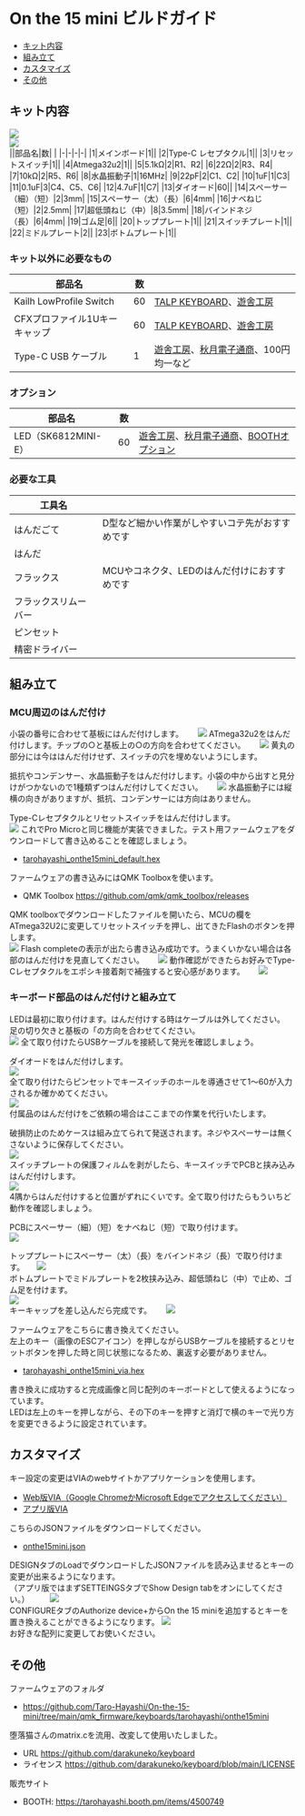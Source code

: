 # On the 15 mini ビルドガイド
- [キット内容](#キット内容)
- [組み立て](#組み立て)
- [カスタマイズ](#カスタマイズ)
- [その他](#その他)

## キット内容
![](img/IMG_2968.jpg)  
![](img/IMG_2981.jpg)  
||部品名|数| |
|-|-|-|-|
|1|メインボード|1||
|2|Type-C レセプタクル|1||
|3|リセットスイッチ|1||
|4|Atmega32u2|1||
|5|5.1kΩ|2|R1、R2|
|6|22Ω|2|R3、R4|
|7|10kΩ|2|R5、R6|
|8|水晶振動子|1|16MHz|
|9|22pF|2|C1、C2|
|10|1uF|1|C3|
|11|0.1uF|3|C4、C5、C6|
|12|4.7uF|1|C7|
|13|ダイオード|60||
|14|スペーサー（細）（短）|2|3mm|
|15|スペーサー（太）（長）|6|4mm|
|16|ナベねじ（短）|2|2.5mm|
|17|超低頭ねじ（中）|8|3.5mm|
|18|バインドネジ（長）|6|4mm|
|19|ゴム足|6||
|20|トッププレート|1||
|21|スイッチプレート|1||
|22|ミドルプレート|2||
|23|ボトムプレート|1||

### キット以外に必要なもの
|部品名|数||
|-|-|-|
|Kailh LowProfile Switch|60|[TALP KEYBOARD](https://talpkeyboard.net/?category_id=638b0e4618324e3c19f56b88)、[遊舎工房](https://shop.yushakobo.jp/collections/all-switches/Kailh-Choc-V1スイッチ)|
|CFXプロファイル1Uキーキャップ|60|[TALP KEYBOARD](https://talpkeyboard.net/?category_id=638d75c18da73b0695940f48)、[遊舎工房](https://shop.yushakobo.jp/search?type=product&options%5Bprefix%5D=last&options%5Bunavailable_products%5D=last&q=CFX)|
|Type-C USB ケーブル|1|[遊舎工房](https://shop.yushakobo.jp/products/usb_type_a_to_c_cable?_pos=3&_sid=d2e0de26b&_ss=r)、[秋月電子通商](https://akizukidenshi.com/catalog/g/gC-13563/)、100円均一など|
 
### オプション
|部品名|数||
|-|-|-|
|LED（SK6812MINI-E）|60|[遊舎工房](https://shop.yushakobo.jp/products/sk6812mini-e-10)、[秋月電子通商](https://akizukidenshi.com/catalog/g/gI-15478/)、[BOOTHオプション](https://tarohayashi.booth.pm/items/4500749)|

### 必要な工具
|工具名||
|-|-|
|はんだごて|D型など細かい作業がしやすいコテ先がおすすめです|
|はんだ||
|フラックス|MCUやコネクタ、LEDのはんだ付けにおすすめです|
|フラックスリムーバー||
|ピンセット||
|精密ドライバー||

## 組み立て
### MCU周辺のはんだ付け
小袋の番号に合わせて基板にはんだ付けします。　　
![](img/IMG_2662.jpeg) 
ATmega32u2をはんだ付けします。チップの○と基板上の○の方向を合わせてください。　　
![](img/IMG_2670.jpeg) 
黄丸の部分には今ははんだ付けせず、スイッチの穴を埋めないようにします。  
  
抵抗やコンデンサー、水晶振動子をはんだ付けします。小袋の中から出すと見分けがつかないので1種類ずつはんだ付けしてください。　　
![](img/IMG_2673.jpeg) 
水晶振動子には縦横の向きがありますが、抵抗、コンデンサーには方向はありません。  　
  
Type-Cレセプタクルとリセットスイッチをはんだ付けします。  
![](img/IMG_2674.jpeg) 
これでPro Microと同じ機能が実装できました。テスト用ファームウェアをダウンロードして書き込めることを確認しましょう。　　
- [tarohayashi_onthe15mini_default.hex](https://github.com/Taro-Hayashi/On-the-15-mini/releases/download/0.19.12dev/tarohayashi_onthe15mini_default.hex)

ファームウェアの書き込みにはQMK Toolboxを使います。　　
- QMK Toolbox https://github.com/qmk/qmk_toolbox/releases

QMK toolboxでダウンロードしたファイルを開いたら、MCUの欄をATmega32U2に変更してリセットスイッチを押し、出てきたFlashのボタンを押します。  
![](img/toolbox.jpeg) 
Flash completeの表示が出たら書き込み成功です。うまくいかない場合は各部のはんだ付けを見直してください。　　
![](img/toolbox2.jpeg) 
動作確認ができたらお好みでType-Cレセプタクルをエポシキ接着剤で補強すると安心感があります。　　
![](img/IMG_2677.jpeg) 
### キーボード部品のはんだ付けと組み立て
LEDは最初に取り付けます。はんだ付けする時はケーブルは外してください。  
足の切り欠きと基板の「の方向を合わせてください。  
![](img/IMG_2683.jpeg) 
全て取り付けたらUSBケーブルを接続して発光を確認しましょう。  
  
ダイオードをはんだ付けします。  
![](img/IMG_2696.jpeg)  
全て取り付けたらピンセットでキースイッチのホールを導通させて1〜60が入力されるか確かめてください。  
![](img/IMG_2702.jpeg)  
付属品のはんだ付けをご依頼の場合はここまでの作業を代行いたします。  
  
破損防止のためケースは組み立てられて発送されます。ネジやスペーサーは無くさないように保存してください。  
![](img/IMG_2983.jpg)  
スイッチプレートの保護フィルムを剥がしたら、キースイッチでPCBと挟み込みはんだ付けします。  
![](img/IMG_2907.jpeg)  
4隅からはんだ付けすると位置がずれにくいです。全て取り付けたらもういちど動作を確認しましょう。   
  
PCBにスペーサー（細）（短）をナベねじ（短）で取り付けます。  
![](img/IMG_2911.jpeg)  

トッププレートにスペーサー（太）（長）をバインドネジ（長）で取り付けます。  　
![](img/IMG_2912.jpeg)  
ボトムプレートでミドルプレートを2枚挟み込み、超低頭ねじ（中）で止め、ゴム足を付けます。  
![](img/IMG_2918.jpeg)  
キーキャップを差し込んだら完成です。　　
![](img/IMG_3318.jpeg)  
  
ファームウェアをこちらに書き換えてください。  
左上のキー（画像のESCアイコン）を押しながらUSBケーブルを接続するとリセットボタンを押した時と同じ状態になるため、裏返す必要がありません。  
- [tarohayashi_onthe15mini_via.hex](https://github.com/Taro-Hayashi/On-the-15-mini/releases/download/0.19.12dev/tarohayashi_onthe15mini_via.hex)
  
書き換えに成功すると完成画像と同じ配列のキーボードとして使えるようになっています。  
LEDは左上のキーを押しながら、その下のキーを押すと消灯で横のキーで光り方を変更できるように設定されています。  

## カスタマイズ
キー設定の変更はVIAのwebサイトかアプリケーションを使用します。　　
- [Web版VIA（Google ChromeかMicrosoft Edgeでアクセスしてください）](https://usevia.app/#/design)
- [アプリ版VIA](https://github.com/the-via/releases/releases)
  
こちらのJSONファイルをダウンロードしてください。　　
- [onthe15mini.json](https://github.com/Taro-Hayashi/On-the-15-mini/releases/download/0.19.12dev/onthe15mini.json)
  
DESIGNタブのLoadでダウンロードしたJSONファイルを読み込ませるとキーの変更が出来るようになります。  
（アプリ版ではまずSETTEINGSタブでShow Design tabをオンにしてください。） 　　
![](img/VIA.jpeg)   
CONFIGUREタブのAuthorize device+からOn the 15 miniを追加するとキーを置き換えることができるようになります。
![](img/VIA2.jpeg)   
お好きな配列に変更してお使いください。

## その他

ファームウェアのフォルダ  
- https://github.com/Taro-Hayashi/On-the-15-mini/tree/main/qmk_firmware/keyboards/tarohayashi/onthe15mini

堕落猫さんのmatrix.cを流用、改変して使用いたしました。
- URL https://github.com/darakuneko/keyboard
- ライセンス https://github.com/darakuneko/keyboard/blob/main/LICENSE
  
販売サイト
- BOOTH: https://tarohayashi.booth.pm/items/4500749

